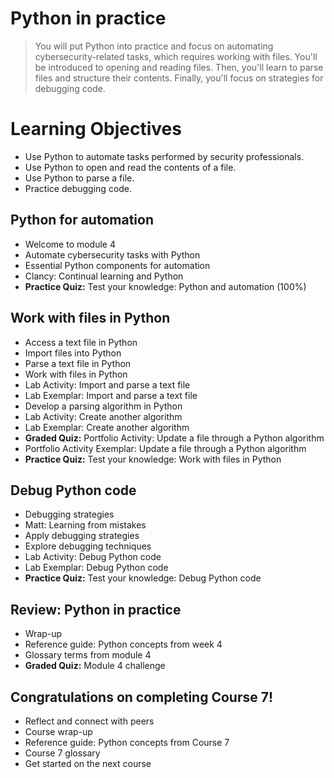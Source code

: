 # Python in practice
> You will put Python into practice and focus on automating cybersecurity-related tasks, which requires working with files. You'll be introduced to opening and reading files. Then, you'll learn to parse files and structure their contents. Finally, you'll focus on strategies for debugging code.
# Learning Objectives
- Use Python to automate tasks performed by security professionals.
- Use Python to open and read the contents of a file.
- Use Python to parse a file.
- Practice debugging code.
## Python for automation
- Welcome to module 4
- Automate cybersecurity tasks with Python
- Essential Python components for automation
- Clancy: Continual learning and Python
- **Practice Quiz:** Test your knowledge: Python and automation (100%)
## Work with files in Python
- Access a text file in Python
- Import files into Python
- Parse a text file in Python
- Work with files in Python
- Lab Activity: Import and parse a text file
- Lab Exemplar: Import and parse a text file
- Develop a parsing algorithm in Python
- Lab Activity: Create another algorithm
- Lab Exemplar: Create another algorithm
- **Graded Quiz:** Portfolio Activity: Update a file through a Python algorithm
- Portfolio Activity Exemplar: Update a file through a Python algorithm
- **Practice Quiz:** Test your knowledge: Work with files in Python
## Debug Python code
- Debugging strategies
- Matt: Learning from mistakes
- Apply debugging strategies
- Explore debugging techniques
- Lab Activity: Debug Python code
- Lab Exemplar: Debug Python code
- **Practice Quiz:** Test your knowledge: Debug Python code
## Review: Python in practice
- Wrap-up
- Reference guide: Python concepts from week 4
- Glossary terms from module 4
- **Graded Quiz:** Module 4 challenge
## Congratulations on completing Course 7!
- Reflect and connect with peers
- Course wrap-up
- Reference guide: Python concepts from Course 7
- Course 7 glossary
- Get started on the next course
